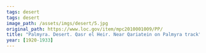 ```yaml
---
tags: desert
tags: desert
image_path: /assets/imgs/desert/5.jpg
original_path: https://www.loc.gov/item/mpc2010001009/PP/
title: "Palmyra. Desert. Qasr el Heir. Near Qariatein on Palmyra track"
year: [1920-1933]
---
```



